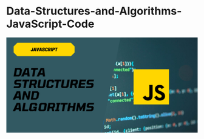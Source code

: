 # Data-Structures-and-Algorithms-JavaScript-Code
![Data_Structure_Algorithm-JavaScript](JavaScript.png)